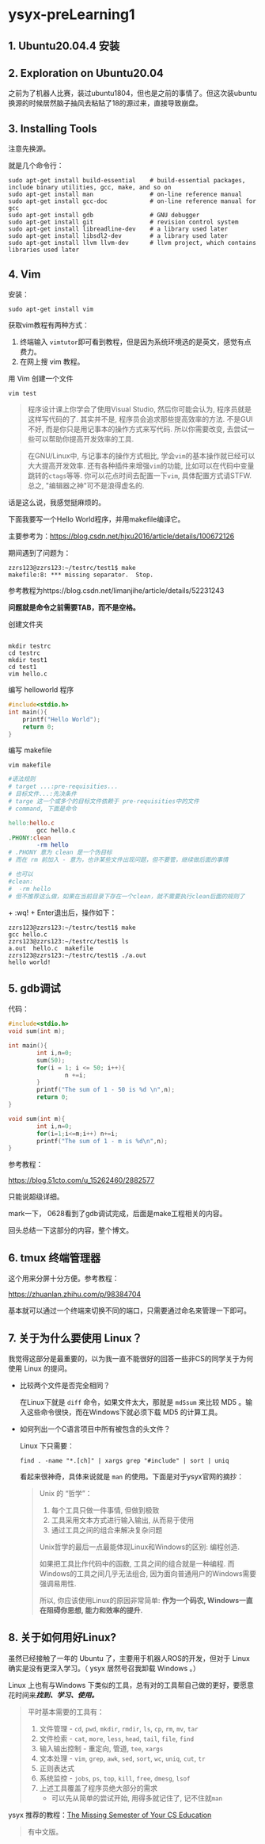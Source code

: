 # ysyx-preLearning1

## 1. Ubuntu20.04.4 安装

## 2. Exploration on Ubuntu20.04

之前为了机器人比赛，装过ubuntu1804，但也是之前的事情了。但这次装ubuntu换源的时候居然脑子抽风去粘贴了18的源过来，直接导致崩盘。

## 3. Installing Tools

注意先换源。

就是几个命令行：

```shell
sudo apt-get install build-essential    # build-essential packages, include binary utilities, gcc, make, and so on
sudo apt-get install man                # on-line reference manual
sudo apt-get install gcc-doc            # on-line reference manual for gcc
sudo apt-get install gdb                # GNU debugger
sudo apt-get install git                # revision control system
sudo apt-get install libreadline-dev    # a library used later
sudo apt-get install libsdl2-dev        # a library used later
sudo apt-get install llvm llvm-dev      # llvm project, which contains libraries used later
```



## 4. Vim

安装：

```shell
sudo apt-get install vim
```

获取vim教程有两种方式：

1. 终端输入 `vimtutor`即可看到教程，但是因为系统环境选的是英文，感觉有点费力。
2. 在网上搜 vim 教程。

用 Vim 创建一个文件

```shell
vim test
```

> 程序设计课上你学会了使用Visual Studio, 然后你可能会认为, 程序员就是这样写代码的了. 其实并不是,  程序员会追求那些提高效率的方法. 不是GUI不好, 而是你只是用记事本的操作方式来写代码. 所以你需要改变,  去尝试一些可以帮助你提高开发效率的工具.

> 在GNU/Linux中, 与记事本的操作方式相比, 学会`vim`的基本操作就已经可以大大提高开发效率. 还有各种插件来增强`vim`的功能, 比如可以在代码中变量跳转的`ctags`等等. 你可以花点时间去配置一下`vim`, 具体配置方式请STFW. 总之, "编辑器之神"可不是浪得虚名的.

话是这么说，我感觉挺麻烦的。

下面我要写一个Hello World程序，并用makefile编译它。

主要参考为：https://blog.csdn.net/hjxu2016/article/details/100672126

期间遇到了问题为：

```shell
zzrs123@zzrs123:~/testrc/test1$ make
makefile:8: *** missing separator.  Stop.
```

参考教程为https://blog.csdn.net/limanjihe/article/details/52231243

**问题就是命令之前需要TAB，而不是空格。**

 创建文件夹 

```shell

mkdir testrc
cd testrc
mkdir test1
cd test1
vim hello.c

```

编写 helloworld 程序

```c
#include<stdio.h>
int main(){
    printf("Hello World");
    return 0;
}
```

编写 makefile

```shell
vim makefile
```

```makefile
#语法规则
# target ...:pre-requisities...
# 目标文件...:先决条件
# targe 这一个或多个的目标文件依赖于 pre-requisities中的文件
# command, 下面是命令

hello:hello.c
        gcc hello.c
.PHONY:clean
        -rm hello
# .PHONY 意为 clean 是一个伪目标
# 而在 rm 前加入 - 意为，也许某些文件出现问题，但不要管，继续做后面的事情

# 也可以
#clean:
#  -rm hello
# 但不推荐这么做，如果在当前目录下存在一个clean，就不需要执行clean后面的规则了
```

<esc> + :wq! + Enter退出后，操作如下：

```shell
zzrs123@zzrs123:~/testrc/test1$ make
gcc hello.c
zzrs123@zzrs123:~/testrc/test1$ ls
a.out  hello.c  makefile
zzrs123@zzrs123:~/testrc/test1$ ./a.out
hello world!
```

## 5. gdb调试

代码：

```C
#include<stdio.h>
void sum(int m);

int main(){
        int i,n=0;
        sum(50);
        for(i = 1; i <= 50; i++){
                n +=i;
        }
        printf("The sum of 1 - 50 is %d \n",n);
        return 0;
}

void sum(int m){
        int i,n=0;
        for(i=1;i<=m;i++) n+=i;
        printf("The sum of 1 - m is %d\n",n);
}

```

参考教程：

https://blog.51cto.com/u_15262460/2882577

只能说超级详细。

mark一下， 0628看到了gdb调试完成，后面是make工程相关的内容。

回头总结一下这部分的内容，整个博文。

## 6. tmux 终端管理器

这个用来分屏十分方便。参考教程：

https://zhuanlan.zhihu.com/p/98384704

基本就可以通过一个终端来切换不同的端口，只需要通过命名来管理一下即可。

## 7. 关于为什么要使用 Linux？

我觉得这部分是最重要的，以为我一直不能很好的回答一些非CS的同学关于为何使用 Linux 的提问。

- 比较两个文件是否完全相同？

  在Linux下就是 `diff` 命令，如果文件太大，那就是 `mdSsum` 来比较 MD5 。输入这些命令很快，而在Windows下就必须下载 MD5 的计算工具。

- 如何列出一个C语言项目中所有被包含的头文件？

  Linux 下只需要：

  ```shell
  find . -name "*.[ch]" | xargs grep "#include" | sort | uniq
  ```

  看起来很神奇，具体来说就是 `man` 的使用。下面是对于ysyx官网的摘抄：

  > Unix 的 “哲学”：
  >
  > 1. 每个工具只做一件事情, 但做到极致
  > 2. 工具采用文本方式进行输入输出, 从而易于使用
  > 3. 通过工具之间的组合来解决复杂问题
  >
  > Unix哲学的最后一点最能体现Linux和Windows的区别: 编程创造. 
  >
  > 如果把工具比作代码中的函数, 工具之间的组合就是一种编程. 而Windows的工具之间几乎无法组合, 因为面向普通用户的Windows需要强调易用性.
  >
  > 所以, 你应该使用Linux的原因非常简单: **作为一个码农, Windows一直在阻碍你思想, 能力和效率的提升.**

## 8. 关于如何用好Linux?

虽然已经接触了一年的 Ubuntu 了，主要用于机器人ROS的开发，但对于 Linux 确实是没有更深入学习。（ ysyx 居然号召我卸载 Windows 。）

Linux 上也有与Windows 下类似的工具，总有对的工具帮自己做的更好，要愿意花时间来***找到、学习、使用。***

> 平时基本需要的工具有：
>
> 1. 文件管理 - `cd`, `pwd`, `mkdir`, `rmdir`, `ls`, `cp`, `rm`, `mv`, `tar`
> 2. 文件检索 - `cat`, `more`, `less`, `head`, `tail`, `file`, `find`
> 3. 输入输出控制 - 重定向, 管道, `tee`, `xargs`
> 4. 文本处理 - `vim`, `grep`, `awk`, `sed`, `sort`, `wc`, `uniq`, `cut`, `tr`
> 5. 正则表达式
> 6. 系统监控 - `jobs`, `ps`, `top`, `kill`, `free`, `dmesg`, `lsof`
> 7. 上述工具覆盖了程序员绝大部分的需求 
>    - 可以先从简单的尝试开始, 用得多就记住了, 记不住就`man`

ysyx 推荐的教程：[The Missing Semester of Your CS Education](https://missing.csail.mit.edu/)

> 有中文版。

